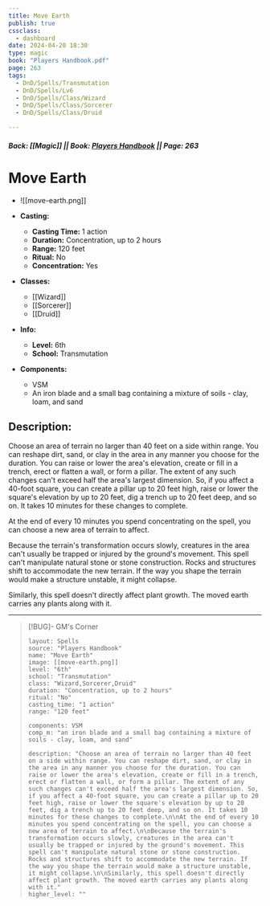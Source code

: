```yaml
---
title: Move Earth
publish: true
cssclass:
  - dashboard
date: 2024-04-20 18:30
type: magic
book: "Players Handbook.pdf"
page: 263
tags:
  - DnD/Spells/Transmutation
  - DnD/Spells/Lv6
  - DnD/Spells/Class/Wizard
  - DnD/Spells/Class/Sorcerer
  - DnD/Spells/Class/Druid

---
```


##### Back: [[Magic]] || Book: [Players Handbook](https://drive.google.com/drive/folders/1O5bhpYizcIT5xxAoLOuzCRht_PVS7VSG?usp=sharing) || Page: 263

# Move Earth
- ![[move-earth.png]]
- **Casting:**
    - **Casting Time:** 1 action
    - **Duration:** Concentration, up to 2 hours
    - **Range:** 120 feet
    - **Ritual:** No
    - **Concentration:** Yes
- **Classes:**
    - [[Wizard]]
    - [[Sorcerer]]
    - [[Druid]]

- **Info:**
    - **Level:** 6th
    - **School:** Transmutation
- **Components:**
    - VSM
    - An iron blade and a small bag containing a mixture of soils - clay, loam, and sand

## Description:
Choose an area of terrain no larger than 40 feet on a side within range. You can reshape dirt, sand, or clay in the area in any manner you choose for the duration. You can raise or lower the area's elevation, create or fill in a trench, erect or flatten a wall, or form a pillar. The extent of any such changes can't exceed half the area's largest dimension. So, if you affect a 40-foot square, you can create a pillar up to 20 feet high, raise or lower the square's elevation by up to 20 feet, dig a trench up to 20 feet deep, and so on. It takes 10 minutes for these changes to complete.

At the end of every 10 minutes you spend concentrating on the spell, you can choose a new area of terrain to affect.

Because the terrain's transformation occurs slowly, creatures in the area can't usually be trapped or injured by the ground's movement. This spell can't manipulate natural stone or stone construction. Rocks and structures shift to accommodate the new terrain. If the way you shape the terrain would make a structure unstable, it might collapse.

Similarly, this spell doesn't directly affect plant growth. The moved earth carries any plants along with it.



---

> [!BUG]- GM's Corner
>
> ```statblock
> layout: Spells
> source: "Players Handbook"
> name: "Move Earth"
> image: [[move-earth.png]]
> level: "6th"
> school: "Transmutation"
> class: "Wizard,Sorcerer,Druid"
> duration: "Concentration, up to 2 hours"
> ritual: "No"
> casting_time: "1 action"
> range: "120 feet"
>
> components: VSM
> comp_m: "an iron blade and a small bag containing a mixture of soils - clay, loam, and sand"
>
> description: "Choose an area of terrain no larger than 40 feet on a side within range. You can reshape dirt, sand, or clay in the area in any manner you choose for the duration. You can raise or lower the area's elevation, create or fill in a trench, erect or flatten a wall, or form a pillar. The extent of any such changes can't exceed half the area's largest dimension. So, if you affect a 40-foot square, you can create a pillar up to 20 feet high, raise or lower the square's elevation by up to 20 feet, dig a trench up to 20 feet deep, and so on. It takes 10 minutes for these changes to complete.\n\nAt the end of every 10 minutes you spend concentrating on the spell, you can choose a new area of terrain to affect.\n\nBecause the terrain's transformation occurs slowly, creatures in the area can't usually be trapped or injured by the ground's movement. This spell can't manipulate natural stone or stone construction. Rocks and structures shift to accommodate the new terrain. If the way you shape the terrain would make a structure unstable, it might collapse.\n\nSimilarly, this spell doesn't directly affect plant growth. The moved earth carries any plants along with it."
> higher_level: ""
> ```
